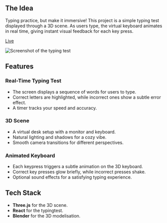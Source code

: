 ## The Idea

Typing practice, but make it immersive! This project is a simple typing test displayed through a 3D scene. As users type, the virtual keyboard animates in real time, giving instant visual feedback for each key press. 

[Live](https://typing3d.netlify.app)

![Screenshot of the typing test](https://juq1maqrjs.ufs.sh/f/r1m4dnkvsK4QAn2Cjg48a7oTHYRbPiGlCf2FqW4D9sgeUnXw)

## Features

### Real-Time Typing Test
- The screen displays a sequence of words for users to type.
- Correct letters are highlighted, while incorrect ones show a subtle error effect.
- A timer tracks your speed and accuracy.

### 3D Scene
- A virtual desk setup with a monitor and keyboard.
- Natural lighting and shadows for a cozy vibe.
- Smooth camera transitions for different perspectives.

### Animated Keyboard
- Each keypress triggers a subtle animation on the 3D keyboard.
- Correct key presses glow briefly, while incorrect presses shake.
- Optional sound effects for a satisfying typing experience.

## Tech Stack
- **Three.js** for the 3D scene.
- **React** for the typingtest.
- **Blender** for the 3D modelisation.

